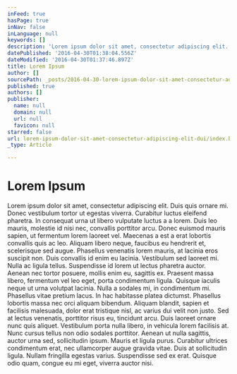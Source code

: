 ```yaml
---
inFeed: true
hasPage: true
inNav: false
inLanguage: null
keywords: []
description: 'Lorem ipsum dolor sit amet, consectetur adipiscing elit. Duis quis ornare mi. Donec vestibulum tortor ut egestas viverra. Curabitur luctus eleifend pharetra. In consequat urna ut libero vulputate luctus a a lorem. Duis leo mauris, molestie id nisi nec, convallis porttitor arcu. Donec euismod mauris sapien, ut fermentum lorem laoreet vel. Maecenas a est a erat lobortis convallis quis ac leo. Aliquam libero neque, faucibus eu hendrerit et, scelerisque sed augue. Phasellus venenatis lorem mauris, at lacinia eros suscipit non. Duis convallis id enim eu lacinia. Vestibulum sed laoreet mi. Nulla ac ligula tellus. Suspendisse id lorem ut lectus pharetra auctor. Aenean nec tortor posuere, mollis enim eu, sagittis ex. Praesent massa libero, fermentum vel leo eget, porta condimentum ligula. Quisque iaculis neque ut urna volutpat lacinia. Nulla a sodales mi, in condimentum mi. Phasellus vitae pretium lacus. In hac habitasse platea dictumst. Phasellus lobortis massa nec orci aliquam bibendum. Aliquam blandit, sapien et facilisis malesuada, dolor erat tristique nisl, ac varius dui velit non justo. Sed at lectus venenatis, porttitor risus eu, tincidunt arcu. Duis laoreet ornare nunc quis aliquet. Vestibulum porta nulla libero, in vehicula lorem facilisis at. Nunc cursus tellus non odio sodales porttitor. Aenean ut nulla sagittis, auctor urna sed, sollicitudin ipsum. Mauris et ligula purus. Curabitur ultrices condimentum erat, nec ullamcorper augue gravida vitae. Duis at sollicitudin ligula. Nullam fringilla egestas varius. Suspendisse sed ex erat. Quisque odio quam, congue eu mi eget, viverra auctor nisi.'
datePublished: '2016-04-30T01:38:04.556Z'
dateModified: '2016-04-30T01:37:46.897Z'
title: Lorem Ipsum
author: []
sourcePath: _posts/2016-04-30-lorem-ipsum-dolor-sit-amet-consectetur-adipiscing-elit-dui.md
published: true
authors: []
publisher:
  name: null
  domain: null
  url: null
  favicon: null
starred: false
url: lorem-ipsum-dolor-sit-amet-consectetur-adipiscing-elit-dui/index.html
_type: Article

---
```

# Lorem Ipsum

Lorem ipsum dolor sit amet, consectetur adipiscing elit. Duis quis ornare mi. Donec vestibulum tortor ut egestas viverra. Curabitur luctus eleifend pharetra. In consequat urna ut libero vulputate luctus a a lorem. Duis leo mauris, molestie id nisi nec, convallis porttitor arcu. Donec euismod mauris sapien, ut fermentum lorem laoreet vel. Maecenas a est a erat lobortis convallis quis ac leo. Aliquam libero neque, faucibus eu hendrerit et, scelerisque sed augue. Phasellus venenatis lorem mauris, at lacinia eros suscipit non. Duis convallis id enim eu lacinia. Vestibulum sed laoreet mi. Nulla ac ligula tellus. Suspendisse id lorem ut lectus pharetra auctor. Aenean nec tortor posuere, mollis enim eu, sagittis ex. Praesent massa libero, fermentum vel leo eget, porta condimentum ligula. Quisque iaculis neque ut urna volutpat lacinia. Nulla a sodales mi, in condimentum mi. Phasellus vitae pretium lacus. In hac habitasse platea dictumst. Phasellus lobortis massa nec orci aliquam bibendum. Aliquam blandit, sapien et facilisis malesuada, dolor erat tristique nisl, ac varius dui velit non justo. Sed at lectus venenatis, porttitor risus eu, tincidunt arcu. Duis laoreet ornare nunc quis aliquet. Vestibulum porta nulla libero, in vehicula lorem facilisis at. Nunc cursus tellus non odio sodales porttitor. Aenean ut nulla sagittis, auctor urna sed, sollicitudin ipsum. Mauris et ligula purus. Curabitur ultrices condimentum erat, nec ullamcorper augue gravida vitae. Duis at sollicitudin ligula. Nullam fringilla egestas varius. Suspendisse sed ex erat. Quisque odio quam, congue eu mi eget, viverra auctor nisi.